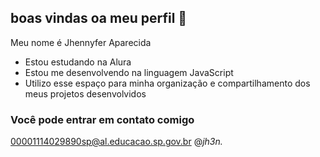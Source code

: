 ## boas vindas oa meu perfil 👋


Meu nome é Jhennyfer Aparecida

- Estou estudando na Alura
- Estou me desenvolvendo na linguagem JavaScript
- Utilizo esse espaço para minha organização e compartilhamento dos meus projetos desenvolvidos

### Você pode entrar em contato comigo 

00001114029890sp@al.educacao.sp.gov.br
@_jh3n._
